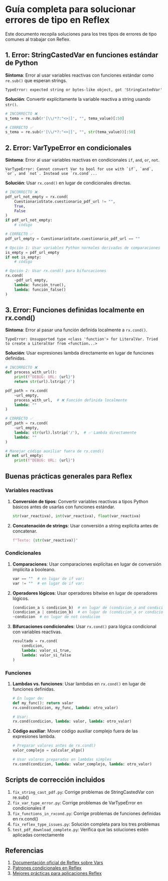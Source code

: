 # Guía completa para solucionar errores de tipo en Reflex

Este documento recopila soluciones para los tres tipos de errores de tipo comunes al trabajar con Reflex.

## 1. Error: StringCastedVar en funciones estándar de Python

**Síntoma**: Error al usar variables reactivas con funciones estándar como `re.sub()` que esperan strings.

```
TypeError: expected string or bytes-like object, got 'StringCastedVar'
```

**Solución**: Convertir explícitamente la variable reactiva a string usando `str()`.

```python
# INCORRECTO ❌
s_tema = re.sub(r'[\\/*?:"<>|]', "", tema_value)[:50]

# CORRECTO ✅
s_tema = re.sub(r'[\\/*?:"<>|]', "", str(tema_value))[:50]
```

## 2. Error: VarTypeError en condicionales

**Síntoma**: Error al usar variables reactivas en condicionales `if`, `and`, `or`, `not`.

```
VarTypeError: Cannot convert Var to bool for use with `if`, `and`, `or`, and `not`. Instead use `rx.cond`...
```

**Solución**: Usar `rx.cond()` en lugar de condicionales directas.

```python
# INCORRECTO ❌
pdf_url_not_empty = rx.cond(
    CuestionarioState.cuestionario_pdf_url != "",
    True,
    False
)
if pdf_url_not_empty:
    # código

# CORRECTO ✅
pdf_url_empty = CuestionarioState.cuestionario_pdf_url == ""

# Opción 1: Usar variables Python normales derivadas de comparaciones
is_empty = pdf_url_empty
if not is_empty:
    # código

# Opción 2: Usar rx.cond() para bifurcaciones
rx.cond(
    ~pdf_url_empty,
    lambda: función_true(),
    lambda: función_false()
)
```

## 3. Error: Funciones definidas localmente en rx.cond()

**Síntoma**: Error al pasar una función definida localmente a `rx.cond()`.

```
TypeError: Unsupported type <class 'function'> for LiteralVar. Tried to create a LiteralVar from <function...>
```

**Solución**: Usar expresiones lambda directamente en lugar de funciones definidas.

```python
# INCORRECTO ❌
def process_with_url():
    print(f"DEBUG: URL: {url}")
    return str(url).lstrip('/')

pdf_path = rx.cond(
    ~url_empty,
    process_with_url,  # ❌ Función definida localmente
    lambda: ""
)

# CORRECTO ✅
pdf_path = rx.cond(
    ~url_empty,
    lambda: str(url).lstrip('/'),  # ✅ Lambda directamente
    lambda: ""
)

# Manejar código auxiliar fuera de rx.cond()
if not url_empty:
    print(f"DEBUG: URL: {url}")
```

## Buenas prácticas generales para Reflex

### Variables reactivas

1. **Conversión de tipos**: Convertir variables reactivas a tipos Python básicos antes de usarlas con funciones estándar.
   ```python
   str(var_reactiva), int(var_reactiva), float(var_reactiva)
   ```

2. **Concatenación de strings**: Usar conversión a string explícita antes de concatenar.
   ```python
   f"Texto: {str(var_reactiva)}"
   ```

### Condicionales

1. **Comparaciones**: Usar comparaciones explícitas en lugar de conversión implícita a booleano.
   ```python
   var == ""  # en lugar de if var:
   var != ""  # en lugar de if var:
   ```

2. **Operadores lógicos**: Usar operadores bitwise en lugar de operadores lógicos.
   ```python
   (condicion_a & condicion_b)  # en lugar de (condicion_a and condicion_b)
   (condicion_a | condicion_b)  # en lugar de (condicion_a or condicion_b)
   ~condicion  # en lugar de not condicion
   ```

3. **Bifurcaciones condicionales**: Usar `rx.cond()` para lógica condicional con variables reactivas.
   ```python
   resultado = rx.cond(
       condicion,
       lambda: valor_si_true,
       lambda: valor_si_false
   )
   ```

### Funciones

1. **Lambdas vs. funciones**: Usar lambdas en `rx.cond()` en lugar de funciones definidas.
   ```python
   # En lugar de:
   def my_func(): return valor
   rx.cond(condicion, my_func, lambda: otro_valor)
   
   # Usar:
   rx.cond(condicion, lambda: valor, lambda: otro_valor)
   ```

2. **Código auxiliar**: Mover código auxiliar complejo fuera de las expresiones lambda.
   ```python
   # Preparar valores antes de rx.cond()
   valor_complejo = calcular_algo()
   
   # Usar valores preparados en lambdas simples
   rx.cond(condicion, lambda: valor_complejo, lambda: otro_valor)
   ```

## Scripts de corrección incluidos

1. `fix_string_cast_pdf.py`: Corrige problemas de StringCastedVar con re.sub()
2. `fix_var_type_error.py`: Corrige problemas de VarTypeError en condicionales if
3. `fix_functions_in_rxcond.py`: Corrige problemas de funciones definidas en rx.cond()
4. `fix_reflex_type_issues.py`: Solución completa para los tres problemas
5. `test_pdf_download_complete.py`: Verifica que las soluciones estén aplicadas correctamente

## Referencias

1. [Documentación oficial de Reflex sobre Vars](https://reflex.dev/docs/vars/overview/)
2. [Patrones condicionales en Reflex](https://reflex.dev/docs/library/layout/cond/)
3. [Mejores prácticas para aplicaciones Reflex](https://reflex.dev/docs/best-practices/overview/)
